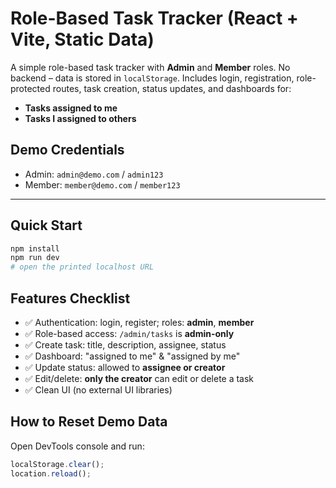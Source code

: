 # Role-Based Task Tracker (React + Vite, Static Data)

A simple role-based task tracker with **Admin** and **Member** roles. No backend – data is stored in `localStorage`. Includes login, registration, role-protected routes, task creation, status updates, and dashboards for:

- **Tasks assigned to me**
- **Tasks I assigned to others**

## Demo Credentials

- Admin: `admin@demo.com` / `admin123`
- Member: `member@demo.com` / `member123`

---

## Quick Start

```bash
npm install
npm run dev
# open the printed localhost URL
```

## Features Checklist

- ✅ Authentication: login, register; roles: **admin**, **member**
- ✅ Role-based access: `/admin/tasks` is **admin-only**
- ✅ Create task: title, description, assignee, status
- ✅ Dashboard: "assigned to me" & "assigned by me"
- ✅ Update status: allowed to **assignee or creator**
- ✅ Edit/delete: **only the creator** can edit or delete a task
- ✅ Clean UI (no external UI libraries)

## How to Reset Demo Data

Open DevTools console and run:

```js
localStorage.clear();
location.reload();
```
